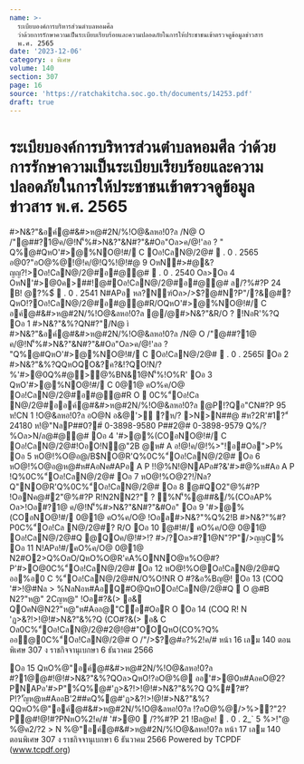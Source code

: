 ```yaml
---
name: >-
  ระเบียบองค์การบริหารส่วนตำบลหอมศีล
  ว่าด้วยการรักษาความเป็นระเบียบเรียบร้อยและความปลอดภัยในการให้ประชาชนเข้าตรวจดูข้อมูลข่าวสาร
  พ.ศ. 2565
date: '2023-12-06'
category: ง พิเศษ
volume: 140
section: 307
page: 16
source: 'https://ratchakitcha.soc.go.th/documents/14253.pdf'
draft: true
---
```


# ระเบียบองค์การบริหารส่วนตำบลหอมศีล ว่าด้วยการรักษาความเป็นระเบียบเรียบร้อยและความปลอดภัยในการให้ประชาชนเข้าตรวจดูข้อมูลข่าวสาร พ.ศ. 2565

#>N&?"&อค์@#&#>ห@#2N/%!O@&ลหอ!0?ล /N@ O /"@##?1@ค/@!N'็%#>N&?"&N#?"&#Oอ"Oล>ค/@!'ลอ ? " Q%@#QหO'#>@%NO@!#/ C Oอ!CลN@/2@#  . 0 . 2565 อ@0?"อO@%@!@!ค/@!Q%!@!#@ 9 OหN#>#@&?ญญ?!>Oอ!CลN@/2@#อ#@@#  . 0 . 2540 Oล>Oอ 4 OหN'#>@0ค>##!@#Oอ!CลN@/2@#อ#@@# ล/?%#?P 24 B! @?%$์  . 0 . 2541 N#APอ หล?Nฑ์Oล>/>$?@#N?P"/?&@#? QหO!?Oอ!CลN@/2@#อ#@@#R/OQหO'#>@%NO@!#/ C อค์@#&#>ห@#2N/%!O@&ลหอ!0?ล @/@#>N&?"&R/O ? !NอR'%?Q Oอ 1 #>N&?"&%?QN#?"/N@ ì #>N&?"&อค์@#&#>ห@#2N/%!O@&ลหอ!0?ล /N@ O /"@##?1@ ค/@!N'็%#>N&?"&N#?"&#Oอ"Oล>ค/@!'ลอ ? "Q%@#QหO'#>@%NO@!#/ C Oอ!CลN@/2@#  . 0 . 2565î Oอ 2 #>N&?"&%?QQหOQO&?ค?&!?QO!N/?%'#>@0Q%#@>@%BN&1@N'็%!O%R' Oอ 3 QหO'#>@%NO@!#/ C 0@1@ คO%ค/O@ Oอ!CลN@/2@#อ#@@#R O  0C%"์Oอ!Cล N@/2@#ออค์@#&#>ห@#2N/%!O@&ลหอ!0?ล @P!?Qอ"CN#?P 95 ห!CN 1 !O@&ลหอ!0?ล อO@N อ&@'> ?ห/? >N>N##@ #ห?2R'#1?"์ 24180 ห!@"NลP##0?#์ 0-3898-9580 P##2@# 0-3898-9579 Q%/?%Oล>N/ล@#@@# Oอ 4 '#>@%(COอNO@!#/ C Oอ!CลN@/2@#!OอO!N@"2B @ห# A อ!@!ค/@!%>"!อ#Oอ">P% Oอ 5 หO@!%O@อ@/B$NO@R'Q%0C%"์Oอ!CลN@/2@# Oอ 6 หO@!%O@อ@ห@#ห#AอNค#APอ A P !!@%N!@NAPอ#?&'#>#@%ห#Aอ A P !Q%0C%"์Oอ!CลN@/2@# Oอ 7 หO@!%O@2?!/์Nล?Q"NO@R'Q%0C%"์Oอ!CลN@/2@# Oอ 8 @#QO2"@%#?P !OอNค@#2"@%#?P R!N2NN2?" ? %N'็%@##&/%(COอAP% Oล>!Oอ#?1@ ค/@!N'็%#>N&?"&N#?"&#Oอ" Oอ 9 '#>@%(COอNO@!#/ 0@1@ คO%ค/O@ !Oอล#>N&?"%Q%2!B #>N&?"%#?P0C%"์Oอ!Cล N@/2@#? R/O Oอ 10 @#!#/ คO%ค/O@ 0@1@ Oอ!CลN@/2@#Q @QOค/@!#>!? #>/?Oล>#?1@N"?P"/>ญญC% Oอ 11 N!APอ!#/คO%ค/O@ 0@1@ N2#O2>Q%OลO/QหO%O@R'คA%ONNO@ห%O@#?P'#>O@0C%"์Oอ!CลN@/2@# Oอ 12 หO@!%O@Oอ!CลN@/2@#Q ออ%อ0 C %"์Oอ!CลN@/2@#N/O%O!NR O #?&อ%Bญ@! Oอ 13 (COQ '#>!@#Nล > %NลNอห#AอQ#O@QหOOอ!CลN@/2@#Q  O @#B N2?"ห@" 2Cญห@" !Oอ#?&(> อ& QOคN@N2?"ห@"ห#Aออ@"C้อ#OอR O Oอ 14 (COQ R! N 'ฏ>&?!>!@!#>N&?"&%?Q (CO#?&(> อ& C Oล0C%"์Oอ!CลN@/2@#2@!@#"OOQหO(CO%?Q% ออ@0C%"์Oอ!CลN@/2@# O /"/>$?@#อ?%2!ค/# หน้า 16 เลม 140 ตอนพิเศษ 307 ง ราชกิจจานุเบกษา 6 ธันวาคม 2566

Oอ 15 QหO%@"อค์@#&#>ห@#2N/%!O@&ลหอ!0?ล #?1@@#!@!#>N&?"&%?QOล>QหO!?อO@%@ ออ'#>@0ห#AอคO@2?PNAPอ'#>P"%์Q%@#'ฏ>&?!>!@!#>N&?"&%?Q Q%#?#?P!?'ัญห@ห#AออB'2##คQ%@#'ฏ>&?!>!@!#>N&?"&%?QQหO%@"อค์@#&#>ห@#2N/%!O@&ลหอ!0?ล !?อO@%@/>%>?"2?P@#!@!#?PNหO%2!ค/# '#>@0  /?%#?P 21 !Bล@ค!  . 0 . 2_` 5 %>!"@ %@ค2/?2 > N %@"อค์@#&#>ห@#2N/%!O@&ลหอ!0?ล หน้า 17 เลม 140 ตอนพิเศษ 307 ง ราชกิจจานุเบกษา 6 ธันวาคม 2566 Powered by TCPDF (www.tcpdf.org)
